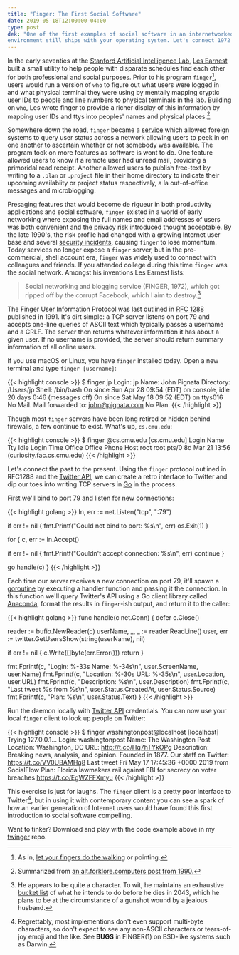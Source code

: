 ```yaml
---
title: "Finger: The First Social Software"
date: 2019-05-18T12:00:00-04:00
type: post
dek: "One of the first examples of social software in an internetworked
environment still ships with your operating system. Let's connect 1972 to 2019."
---
```


In the early seventies at the [Stanford Artificial Intelligence Lab][0], [Les
Earnest][1] built a small utility to help people with disparate schedules find
each other for both professional and social purposes. Prior to his program
`finger`[^0], users would run a version of `who` to figure out what users were
logged in and what physical terminal they were using by mentally mapping cryptic
user IDs to people and line numbers to physical terminals in the lab. Building
on `who`, Les wrote finger to provide a richer display of this information by
mapping user IDs and ttys into peoples' names and physical places.[^1]

Somewhere down the road, `finger` became a [service][3] which allowed foreign
systems to query user status across a network allowing users to peek in on one
another to ascertain whether or not somebody was available. The program took on
more features as software is wont to do. One feature allowed users to know if a
remote user had unread mail, providing a primoridal read receipt. Another
allowed users to publish free-text by writing to a `.plan` or `.project` file in
their home directory to indicate their upcoming availabiity or project status
respectively, a la out-of-office messages and microblogging.

Presaging features that would become de rigueur in both productivity
applications and social software, `finger` existed in a world of early
networking where exposing the full names and email addresses of users was both
convenient and the privacy risk introduced thought acceptable. By the late
1990's, the risk profile had changed with a growing Internet user base and
several [security incidents][11], causing `finger` to lose momentum. Today
services no longer expose a `finger` server, but in the pre-commercial, shell
account era, `finger` was widely used to connect with colleagues and friends. If
you attended college during this time `finger` was the social network. Amongst
his inventions Les Earnest lists:

>  Social networking and blogging service (FINGER, 1972), which got ripped off
>  by the corrupt Facebook, which I aim to destroy.[^2]

The Finger User Information Protocol was last outlined in [RFC 1288][6]
published in 1991. It's dirt simple: a TCP server listens on port 79 and accepts
one-line queries of ASCII text which typically passes a username and a CRLF. The
server then returns whatever information it has about a given user. If no
username is provided, the server should return summary information of all
online users.

If you use macOS or Linux, you have `finger` installed today. Open a new
terminal and type `finger [username]`:

{{< highlight console >}}
$ finger jp
Login: jp                               Name: John Pignata
Directory: /Users/jp                    Shell: /bin/bash
On since Sun Apr 28 09:54 (EDT) on console, idle 20 days 0:46 (messages off)
On since Sat May 18 09:52 (EDT) on ttys016
No Mail.
Mail forwarded to: john@pignata.com
No Plan.
{{< /highlight >}}

Though most `finger` servers have been long retired or hidden behind firewalls,
a few continue to exist. What's up, `cs.cmu.edu`:

{{< highlight console >}}
$ finger @cs.cmu.edu
[cs.cmu.edu]
Login     Name       Tty      Idle  Login Time   Office     Office Phone   Host
root      root       pts/0      8d  Mar 21 13:56                           (curiosity.fac.cs.cmu.edu)
{{< /highlight >}}

Let's connect the past to the present. Using the `finger` protocol outlined in
RFC1288 and the [Twitter API][7], we can create a retro interface to Twitter
and dip our toes into writing TCP servers in [Go][8] in the process.

First we'll bind to port 79 and listen for new connections:

{{< highlight golang >}}
ln, err := net.Listen("tcp", ":79")

if err != nil {
  fmt.Printf("Could not bind to port: %s\n", err)
  os.Exit(1)
}

for {
  c, err := ln.Accept()

  if err != nil {
    fmt.Printf("Couldn't accept connection: %s\n", err)
    continue
  }

  go handle(c)
}
{{< /highlight >}}

Each time our server receives a new connection on port 79, it'll spawn a
[goroutine][9] by executing a handler function and passing it the connection. In
this function we'll query Twitter's API using a Go client library called
[Anaconda][10], format the results in `finger`-ish output, and return it to the
caller:

{{< highlight golang >}}
func handle(c net.Conn) {
  defer c.Close()

  reader := bufio.NewReader(c)
  userName, _, _ := reader.ReadLine()
  user, err := twitter.GetUsersShow(string(userName), nil)

  if err != nil {
    c.Write([]byte(err.Error()))
    return
  }

  fmt.Fprintf(c, "Login: %-33s Name: %-34s\n", user.ScreenName, user.Name)
  fmt.Fprintf(c, "Location: %-30s URL: %-35s\n", user.Location, user.URL)
  fmt.Fprintf(c, "Description: %s\n", user.Description)
  fmt.Fprintf(c, "Last tweet %s from %s\n", user.Status.CreatedAt, user.Status.Source)
  fmt.Fprintf(c, "Plan: %s\n", user.Status.Text)
}
{{< /highlight >}}

Run the daemon locally with [Twitter API][7] credentials. You can now use
your local `finger` client to look up people on Twitter:

{{< highlight console >}}
$ finger washingtonpost@localhost
[localhost]
Trying 127.0.0.1...
Login: washingtonpost                    Name: The Washington Post
Location: Washington, DC                 URL: http://t.co/Hq7hTYkOPg
Description: Breaking news, analysis, and opinion. Founded in 1877. Our staff on Twitter: https://t.co/VV0UBAMHg8
Last tweet Fri May 17 17:45:36 +0000 2019 from SocialFlow
Plan: Florida lawmakers rail against FBI for secrecy on voter breaches https://t.co/EgWZFFXmyu
{{< /highlight >}}

This exercise is just for laughs. The `finger` client is a pretty poor interface
to Twitter[^3], but in using it with contemporary content you can see a spark
of how an earlier generation of Internet users would have found this first
introduction to social software compelling.

Want to tinker? Download and play with the code example above in my [twinger][12] repo.

[0]: https://ai.stanford.edu/
[1]: https://web.stanford.edu/~learnest/
[2]: https://groups.google.com/forum/#!msg/alt.folklore.computers/IdFAN6HPw3k/Ci5BfN8i26AJ
[3]: https://tools.ietf.org/html/rfc742
[4]: https://www.youtube.com/watch?v=SYpJ1IgGoc0&feature=youtu.be&t=4
[5]: http://web.stanford.edu/~learnest/bucket/
[6]: https://tools.ietf.org/html/rfc1288
[7]: https://developer.twitter.com/
[8]: https://www.golang.org
[9]: https://tour.golang.org/concurrency/1
[10]: https://github.com/ChimeraCoder/anaconda
[11]: http://www.cs.unc.edu/~jeffay/courses/nidsS05/attacks/seely-RTMworm-89.html#p4.5.2
[12]: https://github.com/jpignata/twinger

[^0]: As in, [let your fingers do the walking][4] or pointing.
[^1]: Summarized from [an alt.forklore.computers post from 1990.](https://groups.google.com/forum/#!msg/alt.folklore.computers/IdFAN6HPw3k/Ci5BfN8i26AJ)
[^2]: He appears to be quite a character. To wit, he maintains an exhaustive [bucket list][5] of what he intends to do before he dies in 2043, which he plans to be at the circumstance of a gunshot wound by a jealous husband.
[^3]: Regrettably, most implementions don't even support multi-byte characters, so don't expect to see any non-ASCII characters or tears-of-joy emoji and the like. See **BUGS** in FINGER(1) on BSD-like systems such as Darwin.
